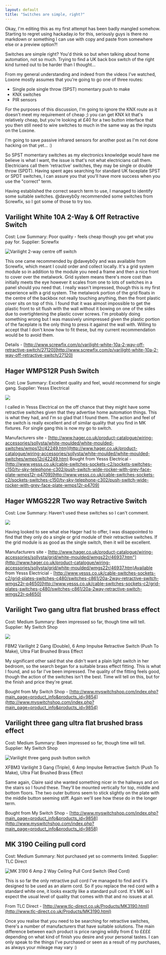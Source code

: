 ```yaml
---
layout: default
title: "Switches are simple, right?"
---
```

Okay, I'm editing this as my first attempt has been badly mangled somehow.  Starting to regret using hackaday.io for this, seriously guys is there no markdown or something I can use with copy and paste from somewhere else or a preview option?!

Switches are simple right? You'd think so but when talking about home automation, not so much. Trying to find a UK back box switch of the right kind turned out to be harder than I thought...

From my general understanding and indeed from the videos I've watched, Loxone mostly assumes that you're going to go one of three routes:

* Single pole single throw (SPST) momentary push to make
* KNX switches
* PIR sensors

For the purposes of this discussion, I'm going to ignore the KNX route as it doesn't meet my requirement of cheap ;) you can get KNX kit that's relatively cheap, but you're looking at £40 for a two button interface that you then still need to wire switches to much in the same way as the inputs on the Loxone.

I'm going to save passive infrared sensors for another post as I'm not done hacking on that yet... :)

So SPST momentary switches as my electronics knowledge would have me believe is what I want, the issue is that's not what electricians call them. Electricians call them 'retractive' switches, they may be single or double throw (SPDT). Having spent ages searching for standard UK faceplate SPST or SPDT switches, I can assure you that you'll have more success when you use the "correct" term.

Having established the correct search term to use, I managed to identify some suitable switches. @daveyb0y recommended some switches from Screwfix, so I got some of those to try too.

## Varilight White 10A 2-Way & Off Retractive Switch

Cost: Low
Summary: Poor quality - feels cheap though you get what you pay for.
Supplier: Screwfix

![Varilight 2-way centre off switch](/assets/2015-04-05/5334581428267928118.jpg)

This one came recommended by @daveyb0y and was available from Screwfix, which meant I could order and collect locally. It's a grid system module so in addition to the module you need a frame and then a nice front to cover over the metalwork. Grid system means there's more cost than initially meets the eye however it scales from one to lots of switches in a panel should you need that. I really wasn't impressed, though this is my first experience with a grid system. The metalwork portion of the grid floats in the centre of the backbox not really touching anything, then the front plastic cover sits on top of this. I found that it was almost impossible to get the plastic front to sit flush with the wall without it bowing on one of the sides due to overtightening the plastic cover screws. I'm probably doing something wrong but I was massively unimpressed given the plastic portion of the faceplate is the only thing to press it against the wall with. Willing to accept that I don't know how to fit these, but my current recommendation would be to avoid them.

Details - [http://www.screwfix.com/p/varilight-white-10a-2-way-off-retractive-switch/27120](http://www.screwfix.com/p/varilight-white-10a-2-way-off-retractive-switch/27120)

## Hager WMPS12R Push Switch

Cost: Low
Summary: Excellent quality and feel, would recommend for single gang.
Supplier: Yesss Electrical

![](/assets/2015-04-05/1831871428268042755.jpg)

I called in Yesss Electrical on the off chance that they might have some retractive switches given that they advertise home automation things. This is what they had, and I'm so glad that I found them. The action and feel of the switch is really excellent and of similar quality that you find in MK fixtures. For single gang this is now my go to switch.

Manufacturers site - [http://www.hager.co.uk/product-catalogue/wiring-accessories/sollysta/white-moulded/white-moulded-switches/wmps12r/42249.htm](http://www.hager.co.uk/product-catalogue/wiring-accessories/sollysta/white-moulded/white-moulded-switches/wmps12r/42249.htm) Bought from Yesss Electrical - [http://www.yesss.co.uk/cable-switches-sockets-c2/sockets-switches-c150/tv-sky-telephone-c302/push-switch-wide-rocker-with-grey-face-plate-wmps12r-p4709](http://www.yesss.co.uk/cable-switches-sockets-c2/sockets-switches-c150/tv-sky-telephone-c302/push-switch-wide-rocker-with-grey-face-plate-wmps12r-p4709)

## Hager WMGS22R Two way Retractive Switch

Cost: Low
Summary: Haven't used these switches so I can't comment.

![](/assets/2015-04-05/7214191428268000668.jpg)

Having looked to see what else Hager had to offer, I was disappointed to find that they only do a single or grid module of their retractive switches. If the grid module is as good as the single switch, then it will be excellent.

Manufacturers site - [http://www.hager.co.uk/product-catalogue/wiring-accessories/sollysta/grid/white-moulded/wmgs22r/46937.htm"](http://www.hager.co.uk/product-catalogue/wiring-accessories/sollysta/grid/white-moulded/wmgs22r/46937.htm)Available from Yesss Electricial - [http://www.yesss.co.uk/cable-switches-sockets-c2/grid-plates-switches-c480/switches-c861/20a-2way-retractive-switch-wmgs22r-p4650](http://www.yesss.co.uk/cable-switches-sockets-c2/grid-plates-switches-c480/switches-c861/20a-2way-retractive-switch-wmgs22r-p4650)

## Varilight Two gang ultra flat brushed brass effect 

Cost: Medium
Summary: Been impressed so far, though time will tell.
Supplier: My Switch Shop

![](/assets/2015-04-05/4602431428267337474.jpg)

FBM2 Varilight 2 Gang (Double), 6 Amp Impulse Retractive Switch (Push To Make), Ultra Flat Brushed Brass Effect

My significant other said that she didn't want a plain light switch in her bedroom, so the search began for a suitable brass effect fitting. This is what I found, and so far I've been impressed. The quality of the fitting feels good, though the action of the switches isn't the best. Time will tell on this, but for the finish and price they're great.

Bought from My Switch Shop - [http://www.myswitchshop.com/index.php?main_page=product_info&products_id=9854](http://www.myswitchshop.com/index.php?main_page=product_info&products_id=9854)

## Varilight three gang ultra flat brushed brass effect

Cost: Medium
Summary: Been impressed so far, though time will tell.
Supplier: My Switch Shop

![Varilight three gang push button switch](/assets/2015-04-05/3748511428267395046.jpg)

XFBM3 Varilight 3 Gang (Triple), 6 Amp Impulse Retractive Switch (Push To Make), Ultra Flat Brushed Brass Effect

Same again, Claire said she wanted something nicer in the hallways and on the stairs so I found these. They'll be mounted vertically for top, middle and bottom floors. The two outer buttons seem to stick slightly on the plate with the middle button seeming stiff. Again we'll see how these do in the longer term.

Bought from My Switch Shop - [http://www.myswitchshop.com/index.php?main_page=product_info&products_id=9858](http://www.myswitchshop.com/index.php?main_page=product_info&products_id=9858)

## MK 3190 Ceiling pull cord

Cost: Medium
Summary: Not purchased yet so comments limited.
Supplier: TLC Direct

![MK 3190 6 Amp 2 Way Ceiling Pull Cord Switch (Red Cord)](/assets/2015-04-05/5457421428267472580.jpg)

This is so far the only retractive pull cord I've managed to find and it's designed to be used as an alarm cord. So if you replace the red cord with a standard white one, it looks exactly like a standard pull cord. It's MK so I expect the usual level of quality that comes with that and no issues at all.

From TLC Direct - [http://www.tlc-direct.co.uk/Products/MK3190.html](http://www.tlc-direct.co.uk/Products/MK3190.html)

Once you realise that you need to be searching for retractive switches, there's a number of manufacturers that have suitable solutions. The main difference between each product is price ranging wildly from £ to ££££ depending on what kind of finish you desire and your personal tastes. I can only speak to the things I've purchased or seen as a result of my purchases, as always your mileage may vary :)
